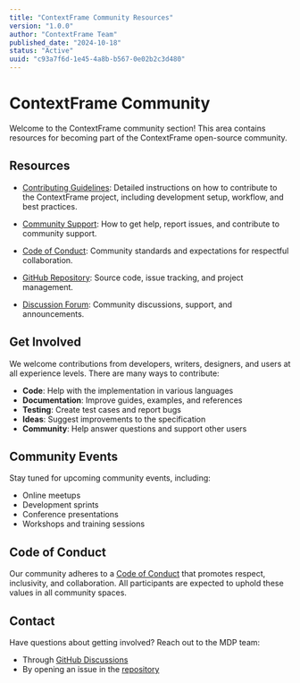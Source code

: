 ```yaml
---
title: "ContextFrame Community Resources"
version: "1.0.0"
author: "ContextFrame Team"
published_date: "2024-10-18"
status: "Active"
uuid: "c93a7f6d-1e45-4a8b-b567-0e02b2c3d480"
---
```


# ContextFrame Community

Welcome to the ContextFrame community section! This area contains resources for becoming part of the ContextFrame open-source community.

## Resources

- [Contributing Guidelines](contributing.md): Detailed instructions on how to contribute to the ContextFrame project, including development setup, workflow, and best practices.

- [Community Support](support.md): How to get help, report issues, and contribute to community support.

- [Code of Conduct](code-of-conduct.md): Community standards and expectations for respectful collaboration.

- [GitHub Repository](https://github.com/greyhaven-ai/contextframe): Source code, issue tracking, and project management.

- [Discussion Forum](https://github.com/greyhaven-ai/contextframe/discussions): Community discussions, support, and announcements.

## Get Involved

We welcome contributions from developers, writers, designers, and users at all experience levels. There are many ways to contribute:

- **Code**: Help with the implementation in various languages
- **Documentation**: Improve guides, examples, and references
- **Testing**: Create test cases and report bugs
- **Ideas**: Suggest improvements to the specification
- **Community**: Help answer questions and support other users

## Community Events

Stay tuned for upcoming community events, including:

- Online meetups
- Development sprints
- Conference presentations
- Workshops and training sessions

## Code of Conduct

Our community adheres to a [Code of Conduct](code-of-conduct.md) that promotes respect, inclusivity, and collaboration. All participants are expected to uphold these values in all community spaces.

## Contact

Have questions about getting involved? Reach out to the MDP team:

- Through [GitHub Discussions](https://github.com/greyhaven-ai/contextframe/discussions)
- By opening an issue in the [repository](https://github.com/greyhaven-ai/contextframe/issues)

